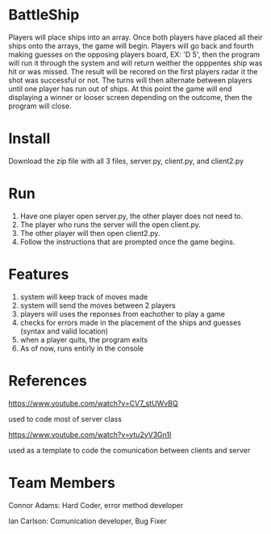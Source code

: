 # BattleShip
 Players will place ships into an array. Once both players have placed all their ships onto the arrays, the game will begin. Players will go back and fourth making guesses on the opposing players board, EX: 'D 5', then the program will run it through the system and will return weither the opppentes ship was hit or was missed. The result will be recored on the first players radar it the shot was successful or not. The turns will then alternate between players until one player has run out of ships. At this point the game will end displaying a winner or looser screen depending on the outcome, then the program will close. 
 
# Install
 Download the zip file with all 3 files, server.py, client.py, and client2.py
 
# Run
1. Have one player open server.py, the other player does not need to.
2. The player who runs the server will the open client.py.
3. The other player will then open client2.py.
4. Follow the instructions that are prompted once the game begins.

# Features
1. system will keep track of moves made
2. system will send the moves between 2 players
3. players will uses the reponses from eachother to play a game
4. checks for errors made in the placement of the ships and guesses (syntax and valid location)
5. when a player quits, the program exits
6. As of now, runs entirly in the console

# References
https://www.youtube.com/watch?v=CV7_stUWvBQ

  used to code most of server class

https://www.youtube.com/watch?v=ytu2yV3Gn1I

  used as a template to code the comunication between clients and server

#  Team Members
Connor Adams: Hard Coder, error method developer

Ian Carlson: Comunication developer, Bug Fixer 

 
